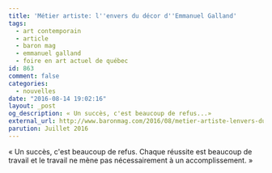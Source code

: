 ```yaml
---
title: 'Métier artiste: l''envers du décor d''Emmanuel Galland'
tags:
  - art contemporain
  - article
  - baron mag
  - emmanuel galland
  - foire en art actuel de québec
id: 863
comment: false
categories:
  - nouvelles
date: "2016-08-14 19:02:16"
layout: _post 
og_description: « Un succès, c'est beaucoup de refus...»
external_url: http://www.baronmag.com/2016/08/metier-artiste-lenvers-du-decor-emmanuel-galland/ 
parution: Juillet 2016
---
```

« Un succès, c'est beaucoup de refus. Chaque réussite est beaucoup de travail et le travail ne mène pas nécessairement à un accomplissement. »